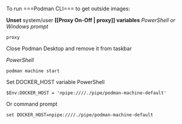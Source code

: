
To run ===Podman CLI=== to get outside images:

**Unset** system/user **[[Proxy On-Off | proxy]] variables**
*PowerShell or Windows prompt*
```
proxy
```

Close Podman Desktop and remove it from taskbar

*PowerShell*
```
podman machine start
```


Set DOCKER_HOST variable
PowerShell
```
$Env:DOCKER_HOST = 'npipe:////./pipe/podman-machine-default'
```

Or command prompt
```
set DOCKER_HOST=npipe:////./pipe/podman-machine-default
```

